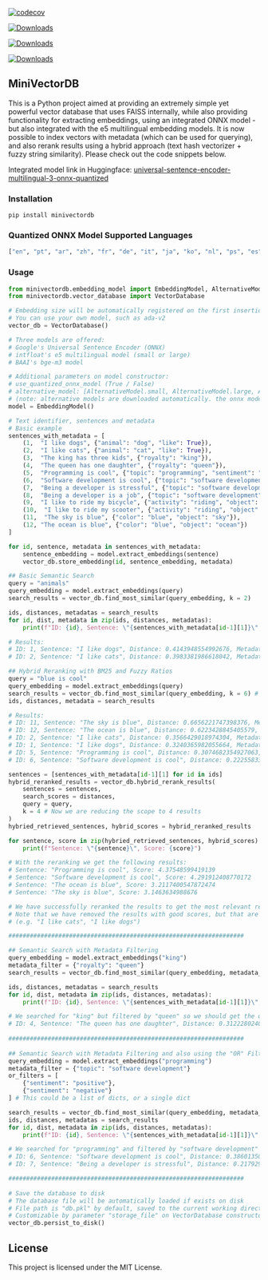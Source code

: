 [![codecov](https://codecov.io/gh/cnmoro/MiniVectorDB/graph/badge.svg?token=DGHUUFI9H2)](https://codecov.io/gh/cnmoro/MiniVectorDB)

[![Downloads](https://static.pepy.tech/badge/minivectordb)](https://pepy.tech/project/minivectordb)

[![Downloads](https://static.pepy.tech/badge/minivectordb/month)](https://pepy.tech/project/minivectordb)

[![Downloads](https://static.pepy.tech/badge/minivectordb/week)](https://pepy.tech/project/minivectordb)

## **MiniVectorDB**

This is a Python project aimed at providing an extremely simple yet powerful vector database that uses FAISS internally, while also providing functionality for extracting embeddings, using an integrated ONNX model - but also integrated with the e5 multilingual embedding models. It is now possible to index vectors with metadata (which can be used for querying), and also rerank results using a hybrid approach (text hash vectorizer + fuzzy string similarity). Please check out the code snippets below.

Integrated model link in Huggingface: [universal-sentence-encoder-multilingual-3-onnx-quantized](https://huggingface.co/WiseIntelligence/universal-sentence-encoder-multilingual-3-onnx-quantized)

### **Installation**

```plaintext
pip install minivectordb
```

### **Quantized ONNX Model Supported Languages**

```python
["en", "pt", "ar", "zh", "fr", "de", "it", "ja", "ko", "nl", "ps", "es", "th", "tr", "ru"]
```

### **Usage**

```python
from minivectordb.embedding_model import EmbeddingModel, AlternativeModel
from minivectordb.vector_database import VectorDatabase

# Embedding size will be automatically registered on the first insertion
# You can use your own model, such as ada-v2
vector_db = VectorDatabase()

# Three models are offered:
# Google's Universal Sentence Encoder (ONNX)
# intfloat's e5 multilingual model (small or large)
# BAAI's bge-m3 model

# Additional parameters on model constructor:
# use_quantized_onnx_model (True / False)
# alternative_model: [AlternativeModel.small, AlternativeModel.large, AlternativeModel.bgem3], used if use_quantized_onnx_model is False
# (note: alternative models are downloaded automatically. the onnx model is built-in)
model = EmbeddingModel()

# Text identifier, sentences and metadata
# Basic example 
sentences_with_metadata = [
    (1,  "I like dogs", {"animal": "dog", "like": True}),
    (2,  "I like cats", {"animal": "cat", "like": True}),
    (3,  "The king has three kids", {"royalty": "king"}),
    (4,  "The queen has one daughter", {"royalty": "queen"}),
    (5,  "Programming is cool", {"topic": "programming", "sentiment": "positive"}),
    (6,  "Software development is cool", {"topic": "software development", "sentiment": "positive"}),
    (7,  "Being a developer is stressful", {"topic": "software development", "sentiment": "negative"}),
    (8,  "Being a developer is a job", {"topic": "software development", "sentiment": "neutral"}),
    (9,  "I like to ride my bicycle", {"activity": "riding", "object": "bicycle"}),
    (10,  "I like to ride my scooter", {"activity": "riding", "object": "scooter"}),
    (11,  "The sky is blue", {"color": "blue", "object": "sky"}),
    (12, "The ocean is blue", {"color": "blue", "object": "ocean"})
]

for id, sentence, metadata in sentences_with_metadata:
    sentence_embedding = model.extract_embeddings(sentence)
    vector_db.store_embedding(id, sentence_embedding, metadata)

## Basic Semantic Search
query = "animals"
query_embedding = model.extract_embeddings(query)
search_results = vector_db.find_most_similar(query_embedding, k = 2)

ids, distances, metadatas = search_results
for id, dist, metadata in zip(ids, distances, metadatas):
    print(f"ID: {id}, Sentence: \"{sentences_with_metadata[id-1][1]}\", Distance: {dist}, Metadata: {metadata}")

# Results:
# ID: 1, Sentence: "I like dogs", Distance: 0.4143948554992676, Metadata: {'animal': 'dog', 'like': True}
# ID: 2, Sentence: "I like cats", Distance: 0.3983381986618042, Metadata: {'animal': 'cat', 'like': True}

## Hybrid Reranking with BM25 and Fuzzy Ratios
query = "blue is cool"
query_embedding = model.extract_embeddings(query)
search_results = vector_db.find_most_similar(query_embedding, k = 6) # Note that we are fetching 6 results here
ids, distances, metadata = search_results

# Results:
# ID: 11, Sentence: "The sky is blue", Distance: 0.6656221747398376, Metadata: {'color': 'blue', 'object': 'sky'}
# ID: 12, Sentence: "The ocean is blue", Distance: 0.6223428845405579, Metadata: {'color': 'blue', 'object': 'ocean'}
# ID: 2, Sentence: "I like cats", Distance: 0.3566429018974304, Metadata: {'animal': 'cat', 'like': True}
# ID: 1, Sentence: "I like dogs", Distance: 0.3240365982055664, Metadata: {'animal': 'dog', 'like': True}
# ID: 5, Sentence: "Programming is cool", Distance: 0.3074682354927063, Metadata: {'topic': 'programming', 'sentiment': 'positive'}
# ID: 6, Sentence: "Software development is cool", Distance: 0.22255833446979523, Metadata: {'topic': 'software development', 'sentiment': 'positive'}

sentences = [sentences_with_metadata[id-1][1] for id in ids]
hybrid_reranked_results = vector_db.hybrid_rerank_results(
    sentences = sentences,
    search_scores = distances,
    query = query,
    k = 4 # Now we are reducing the scope to 4 results
)
hybried_retrieved_sentences, hybrid_scores = hybrid_reranked_results

for sentence, score in zip(hybried_retrieved_sentences, hybrid_scores):
    print(f"Sentence: \"{sentence}\", Score: {score}")

# With the reranking we get the following results:
# Sentence: "Programming is cool", Score: 4.37548599419139
# Sentence: "Software development is cool", Score: 4.291912408770172
# Sentence: "The ocean is blue", Score: 3.2117400547872474
# Sentence: "The sky is blue", Score: 3.1463634988676

# We have successfully reranked the results to get the most relevant results first.
# Note that we have removed the results with good scores, but that are not relevant to the query.
# (e.g. "I like cats", "I like dogs")

##################################################################

## Semantic Search with Metadata Filtering
query_embedding = model.extract_embeddings("king")
metadata_filter = {"royalty": "queen"}
search_results = vector_db.find_most_similar(query_embedding, metadata_filter, k = 2)

ids, distances, metadatas = search_results
for id, dist, metadata in zip(ids, distances, metadatas):
    print(f"ID: {id}, Sentence: \"{sentences_with_metadata[id-1][1]}\", Distance: {dist}, Metadata: {metadata}")

# We searched for "king" but filtered by "queen" so we should get the queen sentence
# ID: 4, Sentence: "The queen has one daughter", Distance: 0.3122280240058899, Metadata: {'royalty': 'queen'}
    
##################################################################
    
## Semantic Search with Metadata Filtering and also using the "OR" Filtering operator
query_embedding = model.extract_embeddings("programming")
metadata_filter = {"topic": "software development"}
or_filters = [
    {"sentiment": "positive"},
    {"sentiment": "negative"}
] # This could be a list of dicts, or a single dict

search_results = vector_db.find_most_similar(query_embedding, metadata_filter, k = 2, or_filters = or_filters)
ids, distances, metadatas = search_results
for id, dist, metadata in zip(ids, distances, metadatas):
    print(f"ID: {id}, Sentence: \"{sentences_with_metadata[id-1][1]}\", Distance: {dist}, Metadata: {metadata}")

# We searched for "programming" and filtered by "software development" and allow both sentiments
# ID: 6, Sentence: "Software development is cool", Distance: 0.3860135078430176, Metadata: {'topic': 'software development', 'sentiment': 'positive'}
# ID: 7, Sentence: "Being a developer is stressful", Distance: 0.21792981028556824, Metadata: {'topic': 'software development', 'sentiment': 'negative'}

##################################################################
    
# Save the database to disk
# The database file will be automatically loaded if exists on disk
# File path is "db.pkl" by default, saved to the current working directory
# Customizable by parameter "storage_file" on VectorDatabase constructor
vector_db.persist_to_disk()
```

## **License**

This project is licensed under the MIT License.
